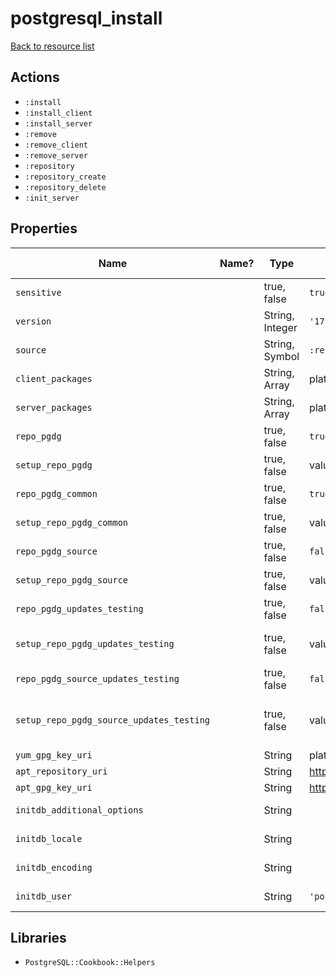 # postgresql_install

[Back to resource list](../README.md#resources)

## Actions

- `:install`
- `:install_client`
- `:install_server`
- `:remove`
- `:remove_client`
- `:remove_server`
- `:repository`
- `:repository_create`
- `:repository_delete`
- `:init_server`

## Properties

| Name                               | Name? | Type            | Default           | Description                                      | Allowed Values |
| ---------------------------------- | ----- | --------------- | ----------------- | ------------------------------------------------ | -------------- |
| `sensitive`                        |       | true, false     | `true`            |                                                  |                |
| `version`                          |       | String, Integer | `'17'`            | Version to install                               |                |
| `source`                           |       | String, Symbol  | `:repo`           | Installation source                              | repo, os       |
| `client_packages`                  |       | String, Array   | platform specific | Client packages to install                       |                |
| `server_packages`                  |       | String, Array   | platform specific | Server packages to install                       |                |
| `repo_pgdg`                        |       | true, false     | `true`            | Create pgdg repo                                 |                |
| `setup_repo_pgdg`                  |       | true, false     | value of previous | Whether or not to manage the pgdg repo           |                |
| `repo_pgdg_common`                 |       | true, false     | `true`            | Create pgdg-common repo                          |                |
| `setup_repo_pgdg_common`           |       | true, false     | value of previous | Whether or not to manage the pgdg_common repo    |                |
| `repo_pgdg_source`                 |       | true, false     | `false`           | Create pgdg-source repo                          |                |
| `setup_repo_pgdg_source`           |       | true, false     | value of previous | Whether or not to manage the pgdg_source repo    |                |
| `repo_pgdg_updates_testing`        |       | true, false     | `false`           | Create pgdg-updates-testing repo                 |                |
| `setup_repo_pgdg_updates_testing`  |       | true, false     | value of previous | Whether or not to manage the pgdg_updates_testing repo |          |
| `repo_pgdg_source_updates_testing` |       | true, false     | `false`           | Create pgdg-source-updates-testing repo          |                |
| `setup_repo_pgdg_source_updates_testing` | | true, false     | value of previous | Whether or not to manage the pgdg_source_updates_testing repo |   |
| `yum_gpg_key_uri`                  |       | String          | platform specific | YUM/DNF GPG key URL                              |                |
| `apt_repository_uri`               |       | String          | https://download.postgresql.org/pub/repos/apt/ | apt repository URL  |                |
| `apt_gpg_key_uri`                  |       | String          | https://download.postgresql.org/pub/repos/apt/ACCC4CF8.asc | apt GPG key URL |        |
| `initdb_additional_options`        |       | String          |                   | Additional options to pass to the initdb command |                |
| `initdb_locale`                    |       | String          |                   | Locale to use for the initdb command             |                |
| `initdb_encoding`                  |       | String          |                   | Encoding to use for the initdb command           |                |
| `initdb_user`                      |       | String          | `'postgres'`      | User to run the initdb command as                |                |

## Libraries

- `PostgreSQL::Cookbook::Helpers`
